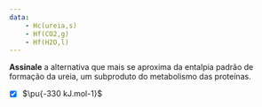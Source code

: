 ```yaml
---
data:
    - Hc(ureia,s)
    - Hf(CO2,g)
    - Hf(H2O,l)
---
```


**Assinale** a alternativa que mais se aproxima da entalpia padrão de formação da ureia, um subproduto do metabolismo das proteínas.

- [x] $\pu{-330 kJ.mol-1}$


